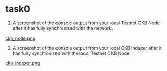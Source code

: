 # task0

1. A screenshot of the console output from your local Testnet CKB Node after it has fully synchronized with the network.

[ckb_node.png](ckb_node.png)


2. A screenshot of the console output from your local CKB Indexer after it has fully synchronized with the local Testnet CKB Node.

[ckb_indexer.png](ckb_indexer.png)